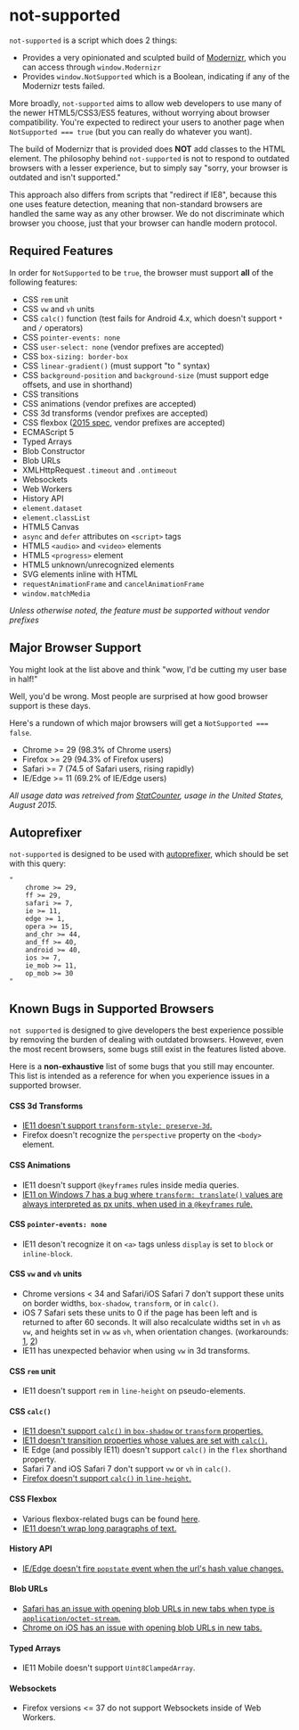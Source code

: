 # not-supported

`not-supported` is a script which does 2 things:

* Provides a very opinionated and sculpted build of [Modernizr](https://modernizr.com/), which you can access through `window.Modernizr`
* Provides `window.NotSupported` which is a Boolean, indicating if any of the Modernizr tests failed.

More broadly, `not-supported` aims to allow web developers to use many of the newer HTML5/CSS3/ES5 features, without worrying about browser compatibility. You're expected to redirect your users to another page when `NotSupported === true` (but you can really do whatever you want).

The build of Modernizr that is provided does **NOT** add classes to the HTML element. The philosophy behind `not-supported` is not to respond to outdated browsers with a lesser experience, but to simply say "sorry, your browser is outdated and isn't supported."

This approach also differs from scripts that "redirect if IE8", because this one uses feature detection, meaning that non-standard browsers are handled the same way as any other browser. We do not discriminate which browser you choose, just that your browser can handle modern protocol.

## Required Features

In order for `NotSupported` to be `true`, the browser must support **all** of the following features:

* CSS `rem` unit
* CSS `vw` and `vh` units
* CSS `calc()` function (test fails for Android 4.x, which doesn't support `*` and `/` operators)
* CSS `pointer-events: none`
* CSS `user-select: none` (vendor prefixes are accepted)
* CSS `box-sizing: border-box`
* CSS `linear-gradient()` (must support "to <side>" syntax)
* CSS `background-position` and `background-size` (must support edge offsets, and use in shorthand)
* CSS transitions
* CSS animations (vendor prefixes are accepted)
* CSS 3d transforms (vendor prefixes are accepted)
* CSS flexbox ([2015 spec](http://www.w3.org/TR/css-flexbox-1/), vendor prefixes are accepted)
* ECMAScript 5
* Typed Arrays
* Blob Constructor
* Blob URLs
* XMLHttpRequest `.timeout` and `.ontimeout`
* Websockets
* Web Workers
* History API
* `element.dataset`
* `element.classList`
* HTML5 Canvas
* `async` and `defer` attributes on `<script>` tags
* HTML5 `<audio>` and `<video>` elements
* HTML5 `<progress>` element
* HTML5 unknown/unrecognized elements
* SVG elements inline with HTML
* `requestAnimationFrame` and `cancelAnimationFrame`
* `window.matchMedia`

*Unless otherwise noted, the feature must be supported without vendor prefixes*

## Major Browser Support

You might look at the list above and think "wow, I'd be cutting my user base in half!"

Well, you'd be wrong. Most people are surprised at how good browser support is these days.

Here's a rundown of which major browsers will get a `NotSupported === false`.
* Chrome >= 29		(98.3% of Chrome users)
* Firefox >= 29		(94.3% of Firefox users)
* Safari >= 7		(74.5 of Safari users, rising rapidly)
* IE/Edge >= 11		(69.2% of IE/Edge users)

*All usage data was retreived from [StatCounter](http://gs.statcounter.com/), usage in the United States, August 2015.*

## Autoprefixer

`not-supported` is designed to be used with [autoprefixer](https://github.com/postcss/autoprefixer), which should be set with this query:
```
"
	chrome >= 29,
	ff >= 29,
	safari >= 7,
	ie >= 11,
	edge >= 1,
	opera >= 15,
	and_chr >= 44,
	and_ff >= 40,
	android >= 40,
	ios >= 7,
	ie_mob >= 11,
	op_mob >= 30
"
```

## Known Bugs in Supported Browsers

`not supported` is designed to give developers the best experience possible by removing the burden of dealing with outdated browsers. However, even the most recent browsers, some bugs still exist in the features listed above.

Here is a **non-exhaustive** list of some bugs that you still may encounter. This list is intended as a reference for when you experience issues in a supported browser.

#### CSS 3d Transforms

* [IE11 doesn't support `transform-style: preserve-3d`.](https://msdn.microsoft.com/library/hh673529(v=vs.85).aspx#the_ms_transform_style_property)
* Firefox doesn't recognize the `perspective` property on the `<body>` element.

#### CSS Animations

* IE11 doesn't support `@keyframes` rules inside media queries.
* [IE11 on Windows 7 has a bug where `transform: translate()` values are always interpreted as px units, when used in a `@keyframes` rule.](http://codepen.io/flxsource/pen/jPYWoE)

#### CSS `pointer-events: none`

* IE11 deson't recognize it on `<a>` tags unless `display` is set to `block` or `inline-block`.

#### CSS `vw` and `vh` units

* Chrome versions < 34 and Safari/iOS Safari 7 don't support these units on border widths, `box-shadow`, `transform`, or in `calc()`.
* iOS 7 Safari sets these units to 0 if the page has been left and is returned to after 60 seconds. It will also recalculate widths set in `vh` as `vw`, and heights set in `vw` as `vh`, when orientation changes. (workarounds: [1](https://gist.github.com/pburtchaell/e702f441ba9b3f76f587), [2](https://gist.github.com/BenMorel/e9e34c08360ebbbd0634))
* IE11 has unexpected behavior when using `vw` in 3d transforms.

#### CSS `rem` unit

* IE11 doesn't support `rem` in `line-height` on pseudo-elements.

#### CSS `calc()`

* [IE11 doesn't support `calc()` in `box-shadow` or `transform` properties.](https://connect.microsoft.com/IE/feedback/details/814380/)
* [IE11 doesn't transition properties whose values are set with `calc()`.](http://connect.microsoft.com/IE/feedback/details/762719/css3-calc-bug-inside-transition-or-transform)
* IE Edge (and possibly IE11) doesn't support `calc()` in the `flex` shorthand property.
* Safari 7 and iOS Safari 7 don't support `vw` or `vh` in `calc()`.
* [Firefox doesn't support `calc()` in `line-height`.](https://bugzilla.mozilla.org/show_bug.cgi?id=594933)

#### CSS Flexbox

* Various flexbox-related bugs can be found [here](https://github.com/philipwalton/flexbugs).
* [IE11 doesn't wrap long paragraphs of text.](http://jsfiddle.net/y1do9cx8/1/)

#### History API

* [IE/Edge doesn't fire `popstate` event when the url's hash value changes.](https://connect.microsoft.com/IE/Feedback/Details/1528993)

#### Blob URLs

* [Safari has an issue with opening blob URLs in new tabs when type is `application/octet-stream`.](http://jsfiddle.net/24FhL/)
* [Chrome on iOS has an issue with opening blob URLs in new tabs.](http://stackoverflow.com/questions/24485077/how-to-open-blob-url-on-chrome-ios)

#### Typed Arrays

* IE11 Mobile doesn't support `Uint8ClampedArray`.

#### Websockets

* Firefox versions <= 37 do not support Websockets inside of Web Workers.

